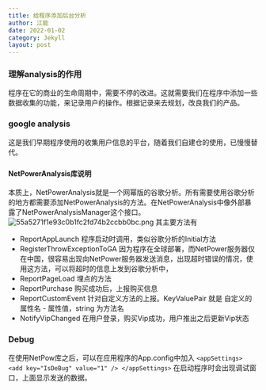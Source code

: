 ```yaml
---
title: 给程序添加后台分析
author: 江能
date: 2022-01-02
category: Jekyll
layout: post
---
```

### 理解analysis的作用
程序在它的商业的生命周期中，需要不停的改进。这就需要我们在程序中添加一些数据收集的功能，来记录用户的操作。根据记录来去规划，改良我们的产品。
### google analysis
这是我们早期程序使用的收集用户信息的平台，随着我们自建仓的使用，已慢慢替代。
### 
#### NetPowerAnalysis库说明
本质上，NetPowerAnalysis就是一个网幂版的谷歌分析。所有需要使用谷歌分析的地方都需要添加NetPowerAnalysis的方法。在NetPowerAnalysis中像外部暴露了NetPowerAnalysisManager这个接口。
![55a5271f1e93c0b1fc2fd74b2ccbb0bc.png](55a5271f1e93c0b1fc2fd74b2ccbb0bc.png)
其主要方法有
- ReportAppLaunch 程序启动时调用，类似谷歌分析的Initial方法
- RegisterThrowExceptionToGA 因为程序在全球部署，而NetPower服务器仅在中国，很容易出现向NetPower服务器发送消息，出现超时错误的情况，使用这方法，可以将超时的信息上发到谷歌分析中，
- ReportPageLoad 埋点的方法
- ReportPurchase  购买成功后，上报购买信息
- ReportCustomEvent 针对自定义方法的上报。KeyValuePair 就是 自定义的属性名 - 属性值，string 为方法名
- NotifyVipChanged 在用户登录，购买Vip成功，用户推出之后更新Vip状态
### Debug
在使用NetPow库之后，可以在应用程序的App.config中加入
`<appSettings>
<add key="IsDeBug" value="1" />
</appSettings>`
在启动程序时会出现调试窗口，上面显示发送的数据。